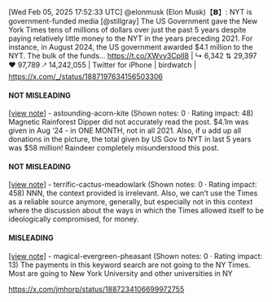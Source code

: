 [Wed Feb 05, 2025 17:52:33 UTC] @elonmusk (Elon Musk)【𝗕】: NYT is government-funded media [@stillgray] The US Government gave the New York Times tens of millions of dollars over just the past 5 years despite paying relatively little money to the NYT in the years preceding 2021. For instance, in August 2024, the US government awarded $4.1 million to the NYT. The bulk of the funds… https://t.co/XWvv3CplI8 | ↳ 6,342 ⇅ 29,397 ♥ 97,789 🡕 14,242,055 | Twitter for iPhone | birdwatch | https://x.com/_/status/1887197634156503306

#### NOT MISLEADING

[[view note]](https://x.com/i/birdwatch/n/1887214615706419494) - astounding-acorn-kite (Shown notes: 0 · Rating impact: 48)
Magnetic Rainforest Dipper did not accurately read the post. $4.1m was given in Aug ‘24 - in ONE MONTH, not in all 2021. Also, if u add up all donations in the picture, the total given by US Gov to NYT in last 5 years was $58 million! Raindeer completely misunderstood this post.

#### NOT MISLEADING

[[view note]](https://x.com/i/birdwatch/n/1887204479474569511) - terrific-cactus-meadowlark (Shown notes: 0 · Rating impact: 458)
NNN, the context provided is irrelevant. Also, we can’t use the Times as a reliable source anymore, generally, but especially not in this context where the discussion about the ways in which the Times allowed itself to be ideologically compromised, for money. 

#### MISLEADING

[[view note]](https://x.com/i/birdwatch/n/1887237668356169824) - magical-evergreen-pheasant (Shown notes: 0 · Rating impact: 13)
The payments in this keyword search are not going to the NY Times. Most are going to New York University and other universities in NY

https://x.com/jmhorp/status/1887234106699972755
